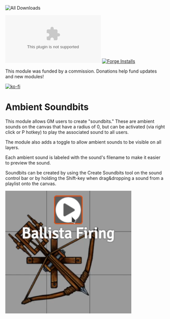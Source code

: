 ![All Downloads](https://img.shields.io/github/downloads/jessev14/ambient-soundbits/total?style=for-the-badge)

![Latest Release Download Count](https://img.shields.io/github/downloads/jessev14/ambient-soundbits/latest/module.zip)
[![Forge Installs](https://img.shields.io/badge/dynamic/json?label=Forge%20Installs&query=package.installs&suffix=%25&url=https%3A%2F%2Fforge-vtt.com%2Fapi%2Fbazaar%2Fpackage%2Fambient-soundbits&colorB=4aa94a)](https://forge-vtt.com/bazaar#package=ambient-soundbits)

This module was funded by a commission. Donations help fund updates and new modules!

[![ko-fi](https://ko-fi.com/img/githubbutton_sm.svg)](https://ko-fi.com/jessev14)

# Ambient Soundbits

This module allows GM users to create "soundbits." These are ambient sounds on the canvas that have a radius of 0, but can be activated (via right click or P hotkey) to play the associated sound to all users.

The module also adds a toggle to allow ambient sounds to be visible on all layers.

Each ambient sound is labeled with the sound's filename to make it easier to preview the sound.

Soundbits can be created by using the Create Soundbits tool on the sound control bar or by holding the Shift-key when drag&dropping a sound from a playlist onto the canvas.


![Ambient Soundbits](/ambient-soundbits.png)

